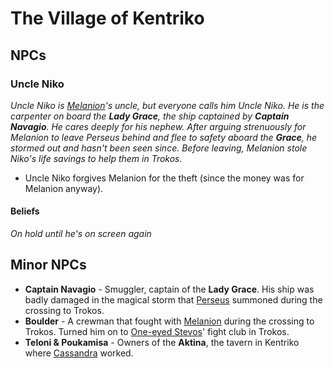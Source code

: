 # The Village of Kentriko
## NPCs
### Uncle Niko
*Uncle Niko is [Melanion](../Melanion.md)'s uncle, but everyone calls him Uncle Niko.  He is the carpenter on board the **Lady Grace**, the ship captained by **Captain Navagio**.  He cares deeply for his nephew.  After arguing strenuously for Melanion to leave Perseus behind and flee to safety aboard the **Grace**, he stormed out and hasn't been seen since.  Before leaving, Melanion stole Niko's life savings to help them in Trokos.*

- Uncle Niko forgives Melanion for the theft (since the money was for Melanion anyway).

#### Beliefs
*On hold until he's on screen again*

## Minor NPCs
- **Captain Navagio** - Smuggler, captain of the **Lady Grace**.  His ship was badly damaged in the magical storm that [Perseus](../Perseus.md) summoned during the crossing to Trokos.
- **Boulder** - A crewman that fought with [Melanion](../Melanion.md) during the crossing to Trokos.  Turned him on to [One-eyed Stevos](TrokosNPCs.md)' fight club in Trokos.
- **Teloni & Poukamisa** - Owners of the **Aktina**, the tavern in Kentriko where [Cassandra](../Cassandra.md) worked.
